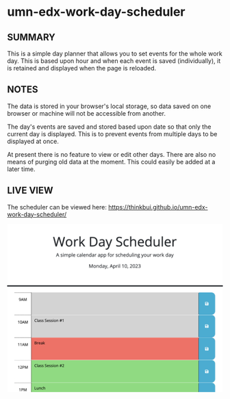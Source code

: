 # umn-edx-work-day-scheduler

## SUMMARY
This is a simple day planner that allows you to set events for the whole work day.  This is based upon hour and when each event is saved (individually), it is retained and displayed when the page is reloaded.

## NOTES
The data is stored in your browser's local storage, so data saved on one browser or machine will not be accessible from another.

The day's events are saved and stored based upon date so that only the current day is displayed.  This is to prevent events from multiple days to be displayed at once.

At present there is no feature to view or edit other days.  There are also no means of purging old data at the moment.  This could easily be added at a later time.

## LIVE VIEW
The scheduler can be viewed here: https://thinkbui.github.io/umn-edx-work-day-scheduler/

![Screenshot](./assets/images/screenshot.png)

